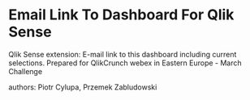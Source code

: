 # Email Link To Dashboard For Qlik Sense
Qlik Sense extension: E-mail link to this dashboard including current selections. 
Prepared for QlikCrunch webex in Eastern Europe - March Challenge

authors: Piotr Cylupa, Przemek Zabludowski
